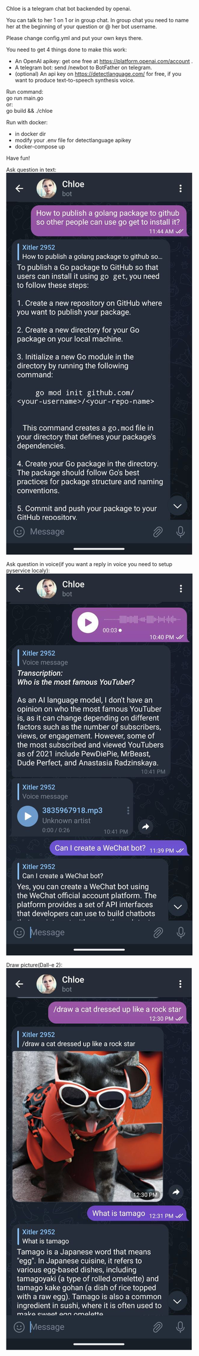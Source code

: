 Chloe is a telegram chat bot backended by openai.

You can talk to her 1 on 1 or in group chat. In group chat you need to name her at the beginning of your question or @ her bot username.

Please change config.yml and put your own keys there.

You need to get 4 things done to make this work:
* An OpenAI apikey: get one free at https://platform.openai.com/account .
* A telegram bot: send /newbot to BotFather on telegram.
* (optional) An api key on https://detectlanguage.com/ for free, if you want to produce text-to-speech synthesis voice.

Run command:  
go run main.go  
or:  
go build && ./chloe  

Run with docker:
* in docker dir
* modify your .env file for detectlanguage apikey
* docker-compose up
  
  
Have fun!

Ask question in text:  
![ask question in text](https://github.com/DiamondGo/blob/blob/chloe/ask_coding.jpg?raw=true)


Ask question in voice(if you want a reply in voice you need to setup pyservice localy):  
![ask question in text](https://github.com/DiamondGo/blob/blob/chloe/tts.jpg?raw=true)

Draw picture(Dall-e 2):  
![ask question in text](https://github.com/DiamondGo/blob/blob/chloe/draw_pic.jpg?raw=true)
